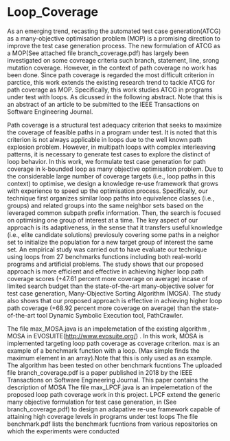 # Loop_Coverage
 As an emerging trend, recasting the automated test case generation(ATCG) as a many-objective optimisation problem (MOP) is a promising direction to improve the test case generation process. The new formulation of ATCG as a MOP(See attached file branch_coverage.pdf) has largely been investigated on some covreage criteria such branch, statement, line, srong mutation coverage. However, in the context of path coverage no work has been done. Since path coverage is regarded the most difficult criterion in parctice, this work extends the existing research trend to tackle ATCG for path coverage as MOP. Specifically, this  work studies ATCG in programs under test with loops. As dicussed in the following abstract. Note that this is an abstract of an article to be submitted to the IEEE Transactions on Software Engineering Journal.   
 
 
 Path coverage is a structural test adequacy criterion that seeks to maximize the coverage of feasible paths in a program under test. It is noted that this criterion is not always applicable in loops due to the well known path explosion problem. However, in multipath loops with complex interleaving patterns, it is necessary to generate test cases to explore the distinct of loop behavior. In this work, we formulate  test case generation for path coverage in k-bounded loop as many objective optimisation problem. Due to the considerable large number of coverage targets (i.e., loop paths in this context) to optimise, we design a knowledge re-use framework that grows with experience to speed up the optimisation process. Specifically, our technique first organizes similar loop paths into equivalence classes (i.e., groups) and related groups into the same neighbor sets based on the leveraged common subpath prefix information. Then, the search is focused on optimising one group of interest at a time. The key aspect of our approach is its adaptiveness, in the sense that it transfers useful knowledge (i.e., elite candidate solutions) previosuly covering some paths in a neighor set to initialize the population for a new target group of interest the same set. An empirical study was carried out to have evaluate our technique using loops from 27 benchmarks functions including both real-world programs and artificial problems. The study shows that our proposed approach is more efficient and effective in achieving higher loop path coverage scores (+47.61 percent more coverage on average) incase of limited search budget than the state-of-the-art many-objective solver for test case generation, Many-Objective Sorting Algorithm (MOSA). The study also shows that our proposed approach is effective in achieving higher loop path coverage (+68.92 percent more coverage on average) than the state-of-the-art tool Dynamic Symbolic Execution tool, PathCrawler.
 
The file max_MOSA.java is an impelemetation of the existing algorithm , MOSA in EVOSUITE(http://www.evosuite.org/) . In this work, MOSA is implemented targeting loop path coverage as coverage 
criterion. max is an example of a benchmark function with a loop. (Max simple finds the maximum element in an array).Note that this is only used as an example. The algorithm has been tested on other benchmark fucntions
The uploaded file branch_coverage.pdf is a paper published in 2018 by the IEEE Transactions on Software Engineering Journal. This paper contains the description of MOSA
The file max_LPCF.java is an impelemetation of the proposed loop path coverage work in this project. LPCF extend the generic
many objective formulation for test case generation, in (See branch_coverage.pdf) to design an adapative re-use framework capable of attaining
high coverage levels in programs under test loops
The file benchmark.pdf lists the benchmark fucntions from various repositories on which the experiments were conducted
